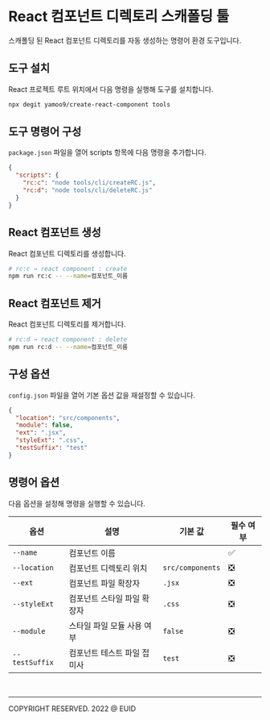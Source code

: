 # React 컴포넌트 디렉토리 스캐폴딩 툴

스캐폴딩 된 React 컴포넌트 디렉토리를 자동 생성하는 명령어 환경 도구입니다.

## 도구 설치

React 프로젝트 루트 위치에서 다음 명령을 실행해 도구를 설치합니다.

```sh
npx degit yamoo9/create-react-component tools
```

## 도구 명령어 구성

`package.json` 파일을 열어 scripts 항목에 다음 명령을 추가합니다.

```json
{
  "scripts": {
    "rc:c": "node tools/cli/createRC.js",
    "rc:d": "node tools/cli/deleteRC.js"
  }
}
```

## React 컴포넌트 생성

React 컴포넌트 디렉토리를 생성합니다.

```sh
# rc:c → react component : create
npm run rc:c -- --name=컴포넌트_이름
```

## React 컴포넌트 제거

React 컴포넌트 디렉토리를 제거합니다.

```sh
# rc:d → react component : delete
npm run rc:d -- --name=컴포넌트_이름
```

## 구성 옵션

`config.json` 파일을 열어 기본 옵션 값을 재설정할 수 있습니다.

```json
{
  "location": "src/components",
  "module": false,
  "ext": ".jsx",
  "styleExt": ".css",
  "testSuffix": "test"
}
```

## 명령어 옵션

다음 옵션을 설정해 명령을 실행할 수 있습니다.

| 옵션           | 설명                        | 기본 값          | 필수 여부 |
| -------------- | --------------------------- | ---------------- | --------- |
| `--name`       | 컴포넌트 이름               |                  | ✅        |
| `--location`   | 컴포넌트 디렉토리 위치      | `src/components` | ❎        |
| `--ext`        | 컴포넌트 파일 확장자        | `.jsx`           | ❎        |
| `--styleExt`   | 컴포넌트 스타일 파일 확장자 | `.css`           | ❎        |
| `--module`     | 스타일 파일 모듈 사용 여부  | `false`          | ❎        |
| `--testSuffix` | 컴포넌트 테스트 파일 접미사 | `test`           | ❎        |

<br />

---

COPYRIGHT RESERVED. 2022 @ EUID